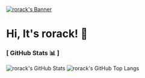 [<img alt="rorack's Banner" align="center" src="https://capsule-render.vercel.app/api?type=waving&color=ff9999&height=260&section=header&text=pspd0&fontColor=ffffff"/>](https://github.com/pspd0)

# Hi, It's rorack! 👋

### [ GitHub Stats 📊 ]

<div>
      <img alt="rorack's GitHub Stats" src="https://github-readme-stats.vercel.app/api?username=rorack&show_icons=true&theme=github_dark&hide_border=true&bg_color=00000000"/>
      <img align="top" alt="rorack's GitHub Top Langs" src="https://github-readme-stats.vercel.app/api/top-langs/?username=rorack&show_icons=true&theme=github_dark&layout=compact&hide_border=true&bg_color=00000000"/>
</div>

<br>

